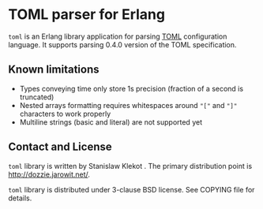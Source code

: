 TOML parser for Erlang
======================

`toml` is an Erlang library application for parsing [TOML][toml] configuration
language. It supports parsing 0.4.0 version of the TOML specification.

Known limitations
-----------------

* Types conveying time only store 1s precision (fraction of a second is
  truncated)
* Nested arrays formatting requires whitespaces around `"["` and `"]"`
  characters to work properly
* Multiline strings (basic and literal) are not supported yet

Contact and License
-------------------

`toml` library is written by Stanislaw Klekot <dozzie at jarowit.net>.
The primary distribution point is <http://dozzie.jarowit.net/>.

`toml` library is distributed under 3-clause BSD license. See COPYING file for
details.

[toml]: https://github.com/toml-lang/toml
